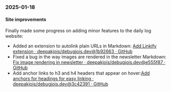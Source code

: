 ### 2025-01-18
#### Site improvements
Finally made some progress on adding minor features to the daily log website:

- Added an extension to autolink plain URLs in Markdown: [Add Linkify extension · deepakjois/debugjois.dev@1b92663 · GitHub](https://github.com/deepakjois/debugjois.dev/commit/1b926637d6472c22aa47d4dca406c2a8f396521a)
- Fixed a bug in the way images are rendered in the newsletter Markdown: [Fix image rendering in newsletter · deepakjois/debugjois.dev@e555f87 · GitHub](https://github.com/deepakjois/debugjois.dev/commit/e555f8786792a03f0546b7c1a0046ed97a8f4405)
- Add anchor links to h3 and h4 headers that appear on hover:[Add anchors for headings for easy linking · deepakjois/debugjois.dev@3c42391 · GitHub](https://github.com/deepakjois/debugjois.dev/commit/3c42391bfdfeb3a23014b2c57a3ec9e4007f6fba)

